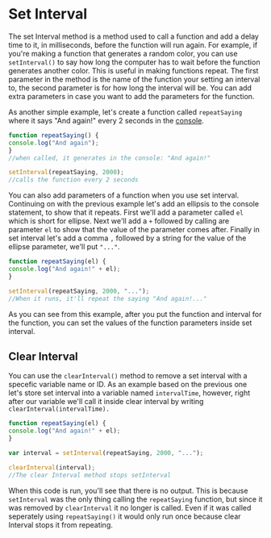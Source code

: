 # Set Interval
The set Interval method is a method used to call a function and add a delay time to it, in milliseconds,  before the function will run again. For example, if you're making a function that generates a random color, you can use `setInterval()` to say how long the computer has to wait before the function generates another color. This is useful in making functions repeat. The first parameter in the method is the name of the function your setting an interval to, the second parameter is for how long the interval will be.  You can add extra parameters in case you want to add the parameters for the function.

As another simple example, let's create a function called `repeatSaying` where it says "And again!" every 2 seconds in the [console](https://javascript.sumankunwar.com.np/en/exercises/console.html). 

```js
function repeatSaying() {
console.log("And again");
}
//when called, it generates in the console: "And again!"

setInterval(repeatSaying, 2000);
//calls the function every 2 seconds


```
You can also add parameters of a function when you use set interval. Continuing on with the previous example let's add an ellipsis to the console statement, to show that it repeats. First we'll add a parameter called `el` which is short for ellipse. Next we'll add a `+` followed by calling are parameter `el` to show that the value of the parameter comes after. Finally in set interval let's add a comma `,` followed by a string for the value of the ellipse parameter, we'll put `"..."`.

```js
function repeatSaying(el) {
console.log("And again!" + el);
}

setInterval(repeatSaying, 2000, "...");
//When it runs, it'll repeat the saying "And again!..."
```

As you can see from this example, after you put the function and interval for the function, you can set the values of the function parameters inside set interval. 


## Clear Interval
You can use the `clearInterval()` method to remove a set interval with a specefic variable name or ID. As an example based on the previous one let's store set interval into a variable named `intervalTime`, however, right after our variable we'll call it inside clear interval by writing `clearInterval(intervalTime).`

```js
function repeatSaying(el) {
console.log("And again!" + el);
}

var interval = setInterval(repeatSaying, 2000, "...");

clearInterval(interval);
//The clear Interval method stops setInterval
```

When this code is run, you'll see that there is no output. This is because `setInterval` was the only thing calling the `repeatSaying` function, but since it was removed by `clearInterval` it no longer is called. Even if it was called seperately using `repeatSaying()` it would only run once because clear Interval stops it from repeating.

